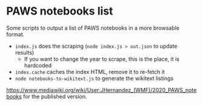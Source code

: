 # PAWS notebooks list

Some scripts to output a list of PAWS notebooks in a more browsable format.

- `index.js` does the scraping (`node index.js > out.json` to update results)
  - If you want to change the year to scrape, this is the place, it is hardcoded
- `index.cache` caches the index HTML, remove it to re-fetch it
- `node notebooks-to-wikitext.js` to generate the wikitext listings

https://www.mediawiki.org/wiki/User:JHernandez_(WMF)/2020_PAWS_notebooks for the
published version.
